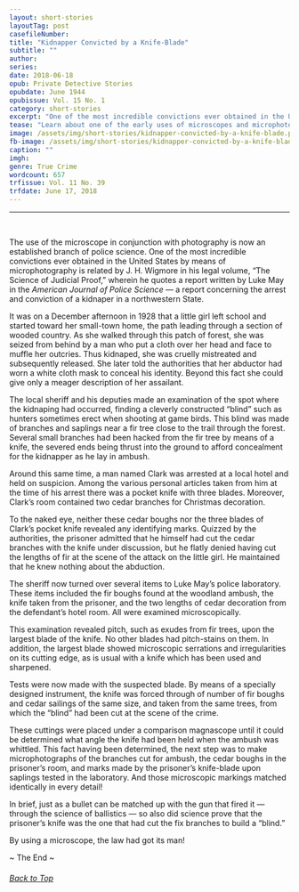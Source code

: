 ```yaml
---
layout: short-stories
layoutTag: post
casefileNumber:  
title: "Kidnapper Convicted by a Knife-Blade"
subtitle: ""
author: 
series: 
date: 2018-06-18
opub: Private Detective Stories
opubdate: June 1944 
opubissue: Vol. 15 No. 1
category: short-stories
excerpt: "One of the most incredible convictions ever obtained in the United States by means of microphotography &hellip;"
tease: "Learn about one of the early uses of microscopes and microphotography to convict a kidnapper!"
image: /assets/img/short-stories/kidnapper-convicted-by-a-knife-blade.png
fb-image: /assets/img/short-stories/kidnapper-convicted-by-a-knife-blade_fb.jpg
caption: ""
imgh: 
genre: True Crime
wordcount: 657
trfissue: Vol. 11 No. 39
trfdate: June 17, 2018
---
```


<!-- section id="toc" class="toc">
  <header>
    <h6>Table of Contents</h6>
  </header>
<div id="drawer" markdown="1">
1. Auto generated table of contents
{:toc}
</div>
</section>  table-of-contents -->

<hr class="bloodred">
<br>

The use of the microscope in conjunction with photography is now an established branch of police science. One of the most incredible convictions ever obtained in the United States by means of microphotography is related by J. H. Wigmore in his legal volume, “The Science of Judicial Proof,” wherein he quotes a report written by Luke May in the *American Journal of Police Science* — a report concerning the arrest and conviction of a kidnaper in a northwestern State.

It was on a December afternoon in 1928 that a little girl left school and started toward her small-town home, the path leading through a section of wooded country. As she walked through this patch of forest, she was seized from behind by a man who put a cloth over her head and face to muffle her outcries. Thus kidnaped, she was cruelly mistreated and subsequently released. She later told the authorities that her abductor had worn a white cloth mask to conceal his identity. Beyond this fact she could give only a meager description of her assailant.

The local sheriff and his deputies made an examination of the spot where the kidnaping had occurred, finding a cleverly constructed “blind” such as hunters sometimes erect when shooting at game birds. This blind was made of branches and saplings near a fir tree close to the trail through the forest. Several small branches had been hacked from the fir tree by means of a knife, the severed ends being thrust into the ground to afford concealment for the kidnapper as he lay in ambush.

Around this same time, a man named Clark was arrested at a local hotel and held on suspicion. Among the various personal articles taken from him at the time of his arrest there was a pocket knife with three blades. Moreover, Clark’s room contained two cedar branches for Christmas decoration.

To the naked eye, neither these cedar boughs nor the three blades of Clark’s pocket knife revealed any identifying marks. Quizzed by the authorities, the prisoner admitted that he himself had cut the cedar branches with the knife under discussion, but he flatly denied having cut the lengths of fir at the scene of the attack on the little girl. He maintained that he knew nothing about the abduction.

The sheriff now turned over several items to Luke May’s police laboratory. These items included the fir boughs found at the woodland ambush, the knife taken from the prisoner, and the two lengths of cedar decoration from the defendant’s hotel room. All were examined microscopically.

This examination revealed pitch, such as exudes from fir trees, upon the largest blade of the knife. No other blades had pitch-stains on them. In addition, the largest blade showed microscopic serrations and irregularities on its cutting edge, as is usual with a knife which has been used and sharpened.

Tests were now made with the suspected blade. By means of a specially designed instrument, the knife was forced through of number of fir boughs and cedar sailings of the same size, and taken from the same trees, from which the “blind” had been cut at the scene of the crime.

These cuttings were placed under a comparison magnascope until it could be determined what angle the knife had been held when the ambush was whittled. This fact having been determined, the next step was to make microphotographs of the branches cut for ambush, the cedar boughs in the prisoner’s room, and marks made by the prisoner’s knife-blade upon saplings tested in the laboratory. And those microscopic markings matched identically in every detail!

In brief, just as a bullet can be matched up with the gun that fired it — through the science of ballistics — so also did science prove that the prisoner’s knife was the one that had cut the fix branches to build a “blind.”

By using a microscope, the law had got its man!

<p id="theend">~ The End ~</p>
<h6 class="btt"><a href="#top">Back to Top</a></h6>
